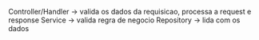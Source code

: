 Controller/Handler -> valida os dados da requisicao, processa a request e response
Service -> valida regra de negocio
Repository -> lida com os dados